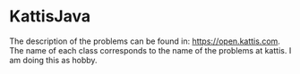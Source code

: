 # KattisJava
The description of the problems can be found in: https://open.kattis.com.
The name of each class corresponds to the name of the problems at kattis.
I am doing this as hobby.

